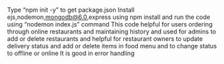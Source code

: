

Type “npm init -y” to get package.json
Install ejs,nodemon,mongodb@6.0,express using npm install and run the code using “nodemon  index.js” command
This code helpful for users ordering through online restaurants and maintaining history and used for admins to add or delete restaurants and helpful for restaurant owners to update delivery status and add or delete items in food menu and to change status to offline or online
It is good in error handling  

